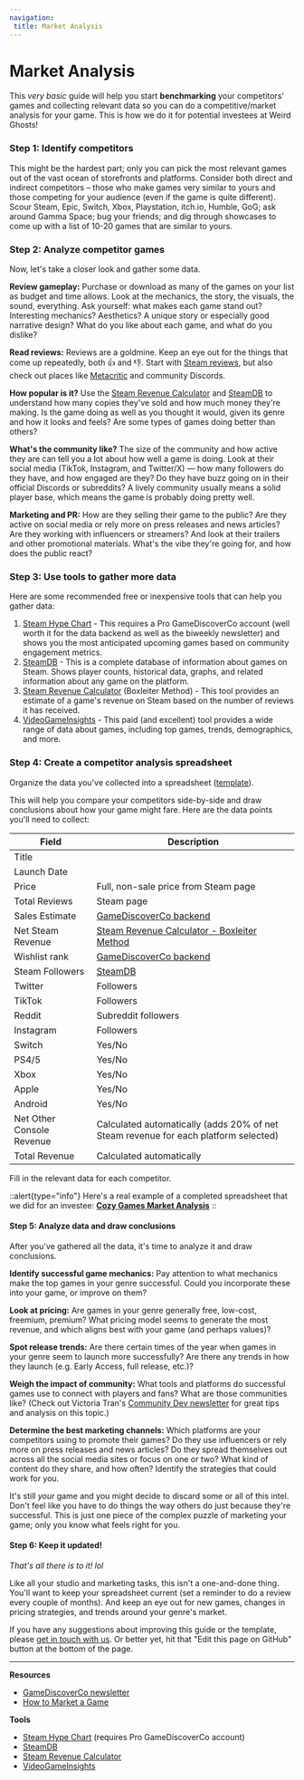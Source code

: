 ```yaml
---
navigation:
 title: Market Analysis
---
```

# Market Analysis

This _very basic_ guide will help you start **benchmarking** your competitors' games and collecting relevant data so you can do a competitive/market analysis for your game. This is how we do it for potential investees at Weird Ghosts!

### Step 1: Identify competitors

This might be the hardest part; only you can pick the most relevant games out of the vast ocean of storefronts and platforms. Consider both direct and indirect competitors – those who make games very similar to yours and those competing for your audience (even if the game is quite different). Scour Steam, Epic, Switch, Xbox, Playstation, itch.io, Humble, GoG; ask around Gamma Space; bug your friends; and dig through showcases to come up with a list of 10-20 games that are similar to yours.

### Step 2: Analyze competitor games

Now, let's take a closer look and gather some data.

**Review gameplay:** Purchase or download as many of the games on your list as budget and time allows. Look at the mechanics, the story, the visuals, the sound, everything. Ask yourself: what makes each game stand out? Interesting mechanics? Aesthetics? A unique story or especially good narrative design? What do you like about each game, and what do you dislike?

**Read reviews:** Reviews are a goldmine. Keep an eye out for the things that come up repeatedly, both 👍 and 👎. Start with [Steam reviews](https://store.steampowered.com/reviews/), but also check out places like [Metacritic](https://www.metacritic.com/) and community Discords.

**How popular is it?** Use the [Steam Revenue Calculator](https://steam-revenue-calculator.com/) and [SteamDB](https://steamdb.info/) to understand how many copies they've sold and how much money they're making. Is the game doing as well as you thought it would, given its genre and how it looks and feels? Are some types of games doing better than others?

**What's the community like?** The size of the community and how active they are can tell you a lot about how well a game is doing. Look at their social media (TikTok, Instagram, and Twitter/X) — how many followers do they have, and how engaged are they? Do they have buzz going on in their official Discords or subreddits? A lively community usually means a solid player base, which means the game is probably doing pretty well.

**Marketing and PR:** How are they selling their game to the public? Are they active on social media or rely more on press releases and news articles? Are they working with influencers or streamers? And look at their trailers and other promotional materials. What's the vibe they're going for, and how does the public react?

### Step 3: Use tools to gather more data

Here are some recommended free or inexpensive tools that can help you gather data:

1. [Steam Hype Chart](https://plus.gamediscover.co/hype/) - This requires a Pro GameDiscoverCo account (well worth it for the data backend as well as the biweekly newsletter) and shows you the most anticipated upcoming games based on community engagement metrics. 
2. [SteamDB](https://steamdb.info/) - This is a complete database of information about games on Steam. Shows player counts, historical data, graphs, and related information about any game on the platform.
3. [Steam Revenue Calculator](https://steam-revenue-calculator.com/) (Boxleiter Method) - This tool provides an estimate of a game's revenue on Steam based on the number of reviews it has received.
4. [VideoGameInsights](https://vginsights.com/) - This paid (and excellent) tool provides a wide range of data about games, including top games, trends, demographics, and more.

### Step 4: Create a competitor analysis spreadsheet

Organize the data you've collected into a spreadsheet ([template](https://docs.google.com/spreadsheets/d/1fxDBgs-AQl5SHRQwCoxwH53SY1Qjl_MhROwL7z0EpB0/edit#gid=1422843669)). 

This will help you compare your competitors side-by-side and draw conclusions about how your game might fare. Here are the data points you'll need to collect:

| Field | Description |
|---|---|
|Title||
|Launch Date||
|Price|Full, non-sale price from Steam page|
|Total Reviews|Steam page|
|Sales Estimate|[GameDiscoverCo backend](https://gamediscover.co/)|
|Net Steam Revenue|[Steam Revenue Calculator - Boxleiter Method](https://steam-revenue-calculator.com/)|
|Wishlist rank|[GameDiscoverCo backend](https://gamediscover.co/)|
|Steam Followers|[SteamDB](https://steamdb.info/)|
|Twitter|Followers|
|TikTok|Followers|
|Reddit|Subreddit followers|
|Instagram|Followers|
|Switch|Yes/No|
|PS4/5|Yes/No|
|Xbox|Yes/No|
|Apple|Yes/No|
|Android|Yes/No|
|Net Other Console Revenue|Calculated automatically (adds 20% of net Steam revenue for each platform selected)|
|Total Revenue|Calculated automatically|

Fill in the relevant data for each competitor.

::alert{type="info"}
Here's a real example of a completed spreadsheet that we did for an investee: [**Cozy Games Market Analysis**](https://docs.google.com/spreadsheets/d/1mhf6Zae1CDPhx2WGfqLIc8PSiJ8Uzuo3rNYxE9Wugis/edit?usp=sharing)
::


#### Step 5: Analyze data and draw conclusions

After you've gathered all the data, it's time to analyze it and draw conclusions.

**Identify successful game mechanics:** Pay attention to what mechanics make the top games in your genre successful. Could you incorporate these into your game, or improve on them?

**Look at pricing:** Are games in your genre generally free, low-cost, freemium, premium? What pricing model seems to generate the most revenue, and which aligns best with your game (and perhaps values)?

**Spot release trends:** Are there certain times of the year when games in your genre seem to launch more successfully? Are there any trends in how they launch (e.g. Early Access, full release, etc.)?

**Weigh the impact of community:** What tools and platforms do successful games use to connect with players and fans? What are those communities like? (Check out Victoria Tran's [Community Dev newsletter](https://www.victoriatran.com/newsletter) for great tips and analysis on this topic.)

**Determine the best marketing channels:** Which platforms are your competitors using to promote their games? Do they use influencers or rely more on press releases and news articles? Do they spread themselves out across all the social media sites or focus on one or two? What kind of content do they share, and how often? Identify the strategies that could work for you.

It's still _your_ game and you might decide to discard some or all of this intel. Don't feel like you have to do things the way others do just because they're successful. This is just one piece of the complex puzzle of marketing your game; only you know what feels right for you.

#### Step 6: Keep it updated!

_That's all there is to it! lol_

Like all your studio and marketing tasks, this isn't a one-and-done thing. You'll want to keep your spreadsheet current (set a reminder to do a review every couple of months). And keep an eye out for new games, changes in pricing strategies, and trends around your genre's market.

If you have any suggestions about improving this guide or the template, please [get in touch with us](mailto:hello@weirdghosts.ca). Or better yet, hit that "Edit this page on GitHub" button at the bottom of the page.

- - -
**Resources**
- [GameDiscoverCo newsletter](https://gamediscover.co/)
- [How to Market a Game](https://howtomarketagame.com/)

**Tools**
- [Steam Hype Chart](https://plus.gamediscover.co/hype/) (requires Pro GameDiscoverCo account)
- [SteamDB](https://steamdb.info/)
- [Steam Revenue Calculator](https://steam-revenue-calculator.com/)
- [VideoGameInsights](https://vginsights.com/)

